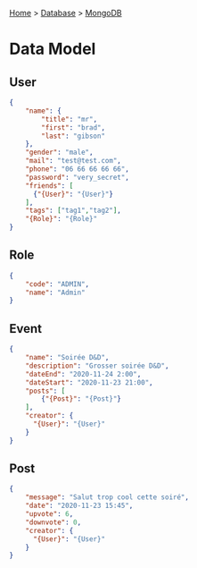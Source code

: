 [Home](../README.md) > [Database](./database.md) > [MongoDB](./model.md)

# Data Model

## User 

```json
{
    "name": {
        "title": "mr",
        "first": "brad",
        "last": "gibson"
    },
    "gender": "male",
    "mail": "test@test.com",
    "phone": "06 66 66 66 66",
    "password": "very_secret",
    "friends": [
      {"{User}": "{User}"}
    ],
    "tags": ["tag1","tag2"],
    "{Role}": "{Role}"
}
```

## Role 

```json
{
    "code": "ADMIN",
    "name": "Admin"
}
```

## Event 

```json
{
    "name": "Soirée D&D",
    "description": "Grosser soirée D&D",
    "dateEnd": "2020-11-24 2:00",
    "dateStart": "2020-11-23 21:00",
    "posts": [
        {"{Post}": "{Post}"}
    ],
    "creator": {
      "{User}": "{User}"
    }
}
```

## Post 

```json
{
    "message": "Salut trop cool cette soiré",
    "date": "2020-11-23 15:45",
    "upvote": 6,
    "downvote": 0,
    "creator": {
      "{User}": "{User}"
    }
}
```
